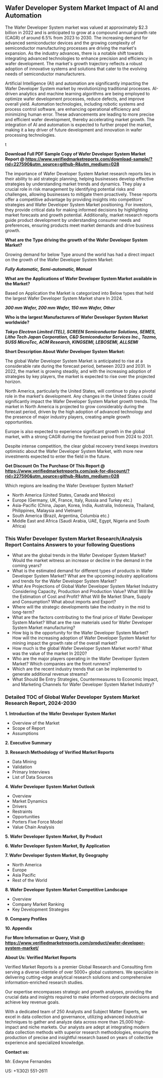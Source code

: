 <h2>Wafer Developer System Market Impact of AI and Automation</h2><p>The Wafer Developer System market was valued at approximately $2.3 billion in 2022 and is anticipated to grow at a compound annual growth rate (CAGR) of around 6.5% from 2023 to 2030. The increasing demand for advanced semiconductor devices and the growing complexity of semiconductor manufacturing processes are driving the market's expansion. As the industry advances, there is a notable shift towards integrating advanced technologies to enhance precision and efficiency in wafer development. The market's growth trajectory reflects a robust adoption of innovative systems and solutions that cater to the evolving needs of semiconductor manufacturers.</p><p>Artificial Intelligence (AI) and automation are significantly impacting the Wafer Developer System market by revolutionizing traditional processes. AI-driven analytics and machine learning algorithms are being employed to optimize wafer development processes, reduce defects, and improve overall yield. Automation technologies, including robotic systems and process control software, are enhancing operational efficiency and minimizing human error. These advancements are leading to more precise and efficient wafer development, thereby accelerating market growth. The integration of AI and automation is expected to further propel the market, making it a key driver of future development and innovation in wafer processing technologies.</p>t</p><p id="" class=""><strong>Download Full PDF Sample Copy of Wafer Developer System Market Report @ <a href="https://www.verifiedmarketreports.com/download-sample/?rid=227590&utm_source=github-R&utm_medium=028" target="_blank">https://www.verifiedmarketreports.com/download-sample/?rid=227590&utm_source=github-R&utm_medium=028</a></strong></p><p>The importance of&nbsp;Wafer Developer System Market research reports lies in their ability to aid strategic planning, helping businesses develop effective strategies by understanding market trends and dynamics. They play a crucial role in risk management by identifying potential risks and challenges, allowing businesses to mitigate them proactively. These reports offer a competitive advantage by providing insights into competitors' strategies and Wafer Developer System Market positioning. For investors, they provide critical data for making informed decisions by highlighting market forecasts and growth potential. Additionally, market research reports guide product development by understanding consumer needs and preferences, ensuring products meet market demands and drive business growth.</p><p><strong>What are the&nbsp;Type driving the growth of the Wafer Developer System Market?</strong></p><p id="" class="">Growing demand for below Type around the world has had a direct impact on the growth of the Wafer Developer System Market:</p><em><strong>Fully Automatic, Semi-automatic, Manual</strong></em></p><strong>What are the&nbsp;Applications&nbsp;of Wafer Developer System Market available in the Market?</strong></p><p id="" class="">Based on Application the Market is categorized into Below types that held the largest Wafer Developer System Market share In 2024.</p><em><strong>300 mm Wafer, 200 mm Wafer, 150 mm Wafer, Other</strong></em></p><strong>Who is the largest Manufacturers of Wafer Developer System Market worldwide?</strong></p><p><em><strong>Tokyo Electron Limited (TEL), SCREEN Semiconductor Solutions, SEMES, Litho Tech Japan Corporation, C&D Semiconductor Services Inc., Tazmo, SUSS MicroTec, ACM Research, KINGSEMI, LEBOSEMI, ALLSEMI</strong></em></p><p id="" class=""><strong>Short Description About Wafer Developer System Market:</strong></p><p>The global Wafer Developer System Market is anticipated to rise at a considerable rate during the forecast period, between 2023 and 2031. In 2022, the market is growing steadily, and with the increasing adoption of strategies by key players, the market is expected to rise over the projected horizon.</p><p>North America, particularly the United States, will continue to play a pivotal role in the market's development. Any changes in the United States could significantly impact the Wafer Developer System Market growth trends. The market in North America is projected to grow considerably during the forecast period, driven by the high adoption of advanced technology and the presence of major industry players, creating ample growth opportunities.</p><p>Europe is also expected to experience significant growth in the global market, with a strong CAGR during the forecast period from 2024 to 2031.</p><p>Despite intense competition, the clear global recovery trend keeps investors optimistic about the Wafer Developer System Market, with more new investments expected to enter the field in the future.</p><p id="" class=""><strong>Get Discount On The Purchase Of This Report @ <a href="https://www.verifiedmarketreports.com/ask-for-discount/?rid=227590&utm_source=github-R&utm_medium=028" target="_blank">https://www.verifiedmarketreports.com/ask-for-discount/?rid=227590&utm_source=github-R&utm_medium=028</a></strong></p>Which regions are leading the Wafer Developer System Market?</p><ul><li>North America (United States, Canada and Mexico)</li><li>Europe (Germany, UK, France, Italy, Russia and Turkey etc.)</li><li>Asia-Pacific (China, Japan, Korea, India, Australia, Indonesia, Thailand, Philippines, Malaysia and Vietnam)</li><li>South America (Brazil, Argentina, Columbia etc.)</li><li>Middle East and Africa (Saudi Arabia, UAE, Egypt, Nigeria and South Africa)</li></ul><h3 id="" class="">This Wafer Developer System Market Research/Analysis Report Contains Answers to your following Questions</h3><ul><li>What are the global trends in the Wafer Developer System Market? Would the market witness an increase or decline in the demand in the coming years?</li><li>What is the estimated demand for different types of products in Wafer Developer System Market? What are the upcoming industry applications and trends for the Wafer Developer System Market?</li><li>What Are Projections of Global Wafer Developer System Market Industry Considering Capacity, Production and Production Value? What Will Be the Estimation of Cost and Profit? What Will Be Market Share, Supply and Consumption? What about imports and Export?</li><li>Where will the strategic developments take the industry in the mid to long-term?</li><li>What are the factors contributing to the final price of Wafer Developer System Market? What are the raw materials used for Wafer Developer System Market manufacturing?</li><li>How big is the opportunity for the Wafer Developer System Market? How will the increasing adoption of Wafer Developer System Market for mining impact the growth rate of the overall market?</li><li>How much is the global Wafer Developer System Market worth? What was the value of the market In 2020?</li><li>Who are the major players operating in the Wafer Developer System Market? Which companies are the front runners?</li><li>Which are the recent industry trends that can be implemented to generate additional revenue streams?</li><li>What Should Be Entry Strategies, Countermeasures to Economic Impact, and Marketing Channels for Wafer Developer System Market Industry?</li></ul><h3 id="" class="">Detailed TOC of Global Wafer Developer System Market Research Report, 2024-2030</h3><p id="" class=""><strong>1. Introduction of the Wafer Developer System Market</strong></p><ul><li>Overview of the Market</li><li>Scope of Report</li><li>Assumptions</li></ul><p id="" class=""><strong>2. Executive Summary</strong></p><p id="" class=""><strong>3. Research Methodology of Verified Market Reports</strong></p><ul><li>Data Mining</li><li>Validation</li><li>Primary Interviews</li><li>List of Data Sources</li></ul><p id="" class=""><strong>4. Wafer Developer System Market Outlook</strong></p><ul><li>Overview</li><li>Market Dynamics</li><li>Drivers</li><li>Restraints</li><li>Opportunities</li><li>Porters Five Force Model</li><li>Value Chain Analysis</li></ul><p id="" class=""><strong>5. Wafer Developer System Market, By Product</strong></p><p id="" class=""><strong>6. Wafer Developer System Market, By Application</strong></p><p id="" class=""><strong>7. Wafer Developer System Market, By Geography</strong></p><ul><li>North America</li><li>Europe</li><li>Asia Pacific</li><li>Rest of the World</li></ul><p id="" class=""><strong>8. Wafer Developer System Market Competitive Landscape</strong></p><ul><li>Overview</li><li>Company Market Ranking</li><li>Key Development Strategies</li></ul><p id="" class=""><strong>9. Company Profiles</strong></p><p id="" class=""><strong>10. Appendix</strong></p><p id="" class=""><strong>For More Information or Query, Visit @ <a href="https://www.verifiedmarketreports.com/product/wafer-developer-system-market/" target="_blank">https://www.verifiedmarketreports.com/product/wafer-developer-system-market/</a></strong></p><p id="" class=""><strong>About Us: Verified Market Reports</strong></p><p id="" class="">Verified Market Reports is a premier Global Research and Consulting firm serving a diverse clientele of over 5000+ global customers. We specialize in delivering cutting-edge analytical research solutions and comprehensive information-enriched research studies.</p><p id="" class="">Our expertise encompasses strategic and growth analyses, providing the crucial data and insights required to make informed corporate decisions and achieve key revenue goals.</p><p id="" class="">With a dedicated team of 250 Analysts and Subject Matter Experts, we excel in data collection and governance, utilizing advanced industrial techniques to gather and analyze data across more than 25,000 high-impact and niche markets. Our analysts are adept at integrating modern data collection methods with superior research methodologies, ensuring the production of precise and insightful research based on years of collective experience and specialized knowledge.</p><p id="" class=""><strong>Contact us:</strong></p><p id="" class="">Mr. Edwyne Fernandes</p><p id="" class="">US: +1(302) 551-2611</p>